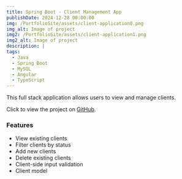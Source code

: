 ```yaml
---
title: Spring Boot - Client Management App
publishDate: 2024-12-28 00:00:00
img: /PortfolioSite/assets/client-application0.png
img_alt: Image of project
img2: /PortfolioSite/assets/client-application1.png
img2_alt: Image of project
description: |
tags:
  - Java
  - Spring Boot
  - MySQL
  - Angular
  - TypeScript
---
```


This full stack application allows users to view and manage clients.

Click to view the project on <a href="https://github.com/BiancaDavey/ManagementApplicationSpringBoot">GitHub</a>.

### Features

- View existing clients
- Filter clients by status
- Add new clients
- Delete existing clients
- Client-side input validation
- Client model